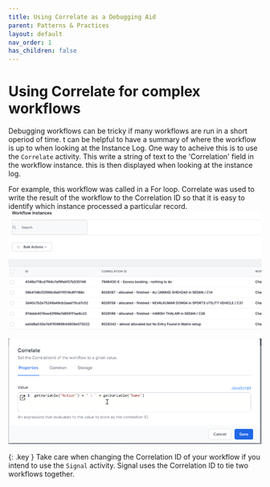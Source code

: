 ```yaml
---
title: Using Correlate as a Debugging Aid
parent: Patterns & Practices
layout: default
nav_order: 1
has_children: false
---
```


# Using Correlate for complex workflows

Debugging workflows can be tricky if many workflows are run in a short operiod of time.  t can be helpful to have a summary of where the workflow is up to when looking at the Instance Log.  One way to acheive this is to use the `Correlate` activity.  This write a string of text to the 'Correlation' field in the workflow instance.  this is then displayed when looking at the instance log.

For example, this workflow was called in a For loop.  Correlate was used to write the result of the workflow to the Correlation ID so that it is easy to identify which instance processed a particular record.
![](2024-07-11-17-32-14.png)

![](2024-07-11-17-34-24.png)

{: .key }
Take care when changing the Correlation ID of your workflow if you intend to use the `Signal` activity.  Signal uses the Correlation ID to tie two workflows together.